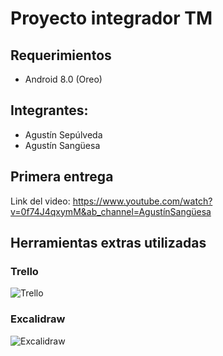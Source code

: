 # Proyecto integrador TM

## Requerimientos
- Android 8.0 (Oreo)

## Integrantes:
- Agustín Sepúlveda
- Agustín Sangüesa

## Primera entrega
Link del video: https://www.youtube.com/watch?v=0f74J4qxymM&ab_channel=AgustínSangüesa

## Herramientas extras utilizadas

### Trello
![Trello](https://user-images.githubusercontent.com/63722332/198418062-d6e42769-61f9-4515-b3de-ec8c0d852cb9.png)

### Excalidraw
![Excalidraw](https://user-images.githubusercontent.com/63722332/198418113-17e8a44b-8e94-4f03-bb37-bce4e394c591.png)
